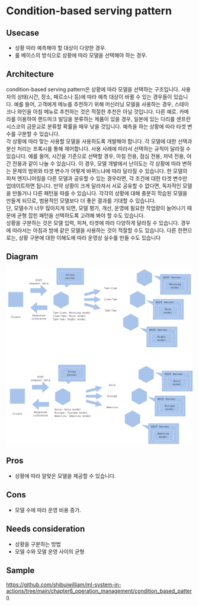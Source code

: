 # Condition-based serving pattern

## Usecase
- 상황 따라 예측해야 할 대상이 다양한 경우. 
- 룰 베이스의 방식으로 상황에 따라 모델을 선택해야 하는 경우.

## Architecture
condition-based serving pattern은 상황에 따라 모델을 선택하는 구조입니다. 사용자의 상태(시간, 장소, 페르소나 등)에 따라 예측 대상이 바뀔 수 있는 경우들이 있습니다. 예를 들어, 고객에게 메뉴를 추천하기 위해 머신러닝 모델을 사용하는 경우, 스테이크나 와인을 아침 메뉴로 추천하는 것은 적절한 추천은 아닐 것입니다. 다른 예로. 카메라를 이용하여 랜드마크 빌딩을 분류하는 제품이 있을 경우, 일본에 있는 다리를 샌프란시스코의 금문교로 분류할 확률을 매우 낮을 것입니다. 예측을 하는 상황에 따라 타겟 변수를 구분할 수 있습니다.<br>
각 상황에 따라 맞는 사용할 모델을 사용하도록 개발해야 합니다. 각 모델에 대한 선택과 분산 처리는 프록시를 통해 제어합니다. 사용 사례에 따라서 선택하는 규칙이 달라질 수 있습니다. 예를 들어, 시간을 기준으로 선택할 경우, 아침 전용, 점심 전용, 저녁 전용, 야간 전용과 같이 나눌 수 있습니다. 이 경우, 모델 개발에서 난이도는 각 상황에 따라 변하는 문제의 범위와 타겟 변수가 어떻게 바뀌느냐에 따라 달라질 수 있습니다. 한 모델의 피쳐 엔지니어링을 다른 모델과 공유할 수 있는 경우라면, 각 조건에 대한 타겟 변수만 업데이트하면 됩니다. 만약 상황이 크게 달라져서 서로 공유할 수 없다면, 독자적인 모델을 만들거나 다른 패턴을 따를 수 있습니다. 각각의 상황에 대해 충분히 학습된 모델을 만들게 되므로, 범용적인 모델보다 더 좋은 결과를 기대할 수 있습니다.<br>
단, 모델수가 너무 많아지게 되면, 모델 평가, 개선, 운영에 필요한 작업량이 늘어나기 때문에 균형 잡힌 패턴을 선택하도록 고려해 봐야 할 수도 있습니다. <br>
상황을 구분하는 것은 모델 입력, 피쳐, 타겟에 따라 다양하게 달라질 수 있습니다. 경우에 따라서는 아침과 밤에 같은 모델을 사용하는 것이 적절할 수도 있습니다. 다른 한편으로는, 상황 구분에 대한 이해도에 따라 운영상 실수를 만들 수도 있습니다

## Diagram
![diagram](diagram.png)


## Pros
- 상황에 따라 알맞은 모델을 제공할 수 있습니다. 

## Cons
- 모델 수에 따라 운영 비용 증가.

## Needs consideration
- 상황을 구분하는 방법
- 모델 수와 모델 운영 사이의 균형


## Sample
https://github.com/shibuiwilliam/ml-system-in-actions/tree/main/chapter6_operation_management/condition_based_pattern